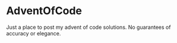 # AdventOfCode
Just a place to post my advent of code solutions. No guarantees of accuracy or elegance.
